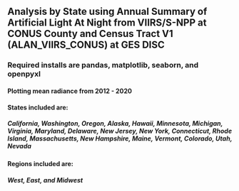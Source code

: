 ## Analysis by State using Annual Summary of Artificial Light At Night from VIIRS/S-NPP at CONUS County and Census Tract V1 (ALAN_VIIRS_CONUS) at GES DISC

### Required installs are pandas, matplotlib, seaborn, and openpyxl
#### Plotting mean radiance from 2012 - 2020

#### States included are:
##### California, Washington, Oregon, Alaska, Hawaii, Minnesota, Michigan, Virginia, Maryland, Delaware, New Jersey, New York, Connecticut, Rhode Island, Massachusetts, New Hampshire, Maine, Vermont, Colorado, Utah, Nevada

#### Regions included are:
##### West, East, and Midwest
